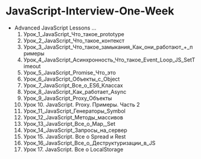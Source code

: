 # JavaScript-Interview-One-Week
- Advanced JavaScript Lessons ...
  1. Урок_1_JavaScript_Что_такое_prototype
  2. Урок_2_JavaScript_Что_такое_контекст
  3. Урок_3_JavaScript_Что_такое_замыкания_Как_они_работают_+_примеры
  4. Урок_4_JavaScript_Асинхронность_Что_такое_Event_Loop_JS_SetTimeout
  5. Урок_5_JavaScript_Promise_Что_это
  6. Урок_6_JavaScript_Объекты_с_Object
  7. Урок_7_JavaScript_Все_о_ES6_Классах
  8. Урок_8_JavaScript_Как_работает_Async
  9. Урок_9_JavaScript_Proxy_Объекты
  10. Урок 10. JavaScript. Proxy. Примеры. Часть 2
  11. Урок_11_JavaScript_Генераторы_Symbol
  12. Урок_12_JavaScript_Методы_массивов
  13. Урок_13_JavaScript_Все_о_Map,_Set
  14. Урок_14_JavaScript_Запросы_на_сервер
  15. Урок 15. JavaScript. Все о Spread и Rest
  16. Урок_16_JavaScript_Все_о_Деструктуризации_в_JS
  17. Урок 17. JavaScript. Все о LocalStorage
